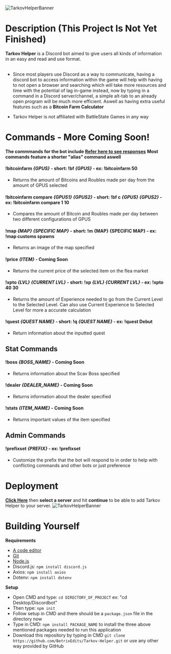 ![TarkovHelperBanner](https://raw.githubusercontent.com/BetrixEdits/Tarkov-Helper/master/Assets/Media/Banner3000x1000.png?token=AMYPLRDPOYU7KCU3PFKQI3C77JL3W)

# Description (This Project Is Not Yet Finished)
**Tarkov Helper** is a Discord bot aimed to give users all kinds of information in an easy and read and use format. <br /> <br />
 - Since most players use Discord as a way to communicate, having a discord bot to access information within the game will help with having to not open a browser and searching which will take more resources and time with the potential of lag in-game instead, now by typing in a command in a Discord server/channel, a simple alt-tab to an already open program will be much more efficient. Aswell as having extra useful features such as a **Bitcoin Farm Calculator**
 
 - Tarkov Helper is not affiliated with BattleState Games in any way 
 
 # Commands - More Coming Soon!
 **The commmands for the bot include [Refer here to see responses](https://github.com/BetrixEdits/Tarkov-Helper/tree/master/Assets/Reponses)**
 **Most commands feature a shorter "alias" command aswell**
 #### !bitcoinfarm *{GPUS}* - **short:** !bf *{GPUS}* - **ex:** !bitcoinfarm 50
 - Returns the amount of Bitcoins and Roubles made per day from the amount of GPUS selected
 #### !bitcoinfarm compare *{GPUS1} {GPUS2}* - **short:** !bf c *{GPUS} {GPUS2}* - **ex:** !bitcoinfarm compare 1 10
 - Compares the amount of Bitcoin and Roubles made per day between two different configurations of GPUS
 #### !map *{MAP} {SPECIFIC MAP}* - **short:** !m  {MAP} {SPECIFIC MAP} - **ex:** !map customs spawns
 - Returns an image of the map specified
 #### !price *{ITEM}* - Coming Soon
 - Returns the current price of the selected item on the flea market
 #### !xpto *{LVL} {CURRENT LVL}* - **short:** !xp *{LVL} {CURRENT LVL}* - **ex:** !xpto 40 30
 - Returns the amount of Experience needed to go from the Current Level to the Selected Level. Can also use Current Experience to Selected Level for more a accurate calculation
 #### !quest *{QUEST NAME}* - **short:** !q *{QUEST NAME}* - **ex:** !quest Debut
 - Return information about the inputted quest
 
 ## Stat Commands
 #### !boss *{BOSS_NAME}* - Coming Soon
 - Returns information about the Scav Boss specified
 #### !dealer *{DEALER_NAME}* - Coming Soon
 - Returns information about the dealer specified
 #### !stats *{ITEM_NAME}* - Coming Soon
 - Returns important values of the item specified
 
 ## Admin Commands
 #### !prefixset *{PREFIX}* - **ex:** !prefixset #
 - Customize the prefix that the bot will respond to in order to help with conflicting commands and other bots or just preference

# Deployment
[**Click Here**](https://discord.com/oauth2/authorize?client_id=797600238449590334&scope=bot&permissions=511040) then **select a server** and hit **continue** to be able to add Tarkov Helper to your server.
![TarkovHelperBanner](https://github.com/BetrixEdits/Tarkov-Helper/blob/master/Assets/Media/DiscordBotConnection.png?raw=true)

# Building Yourself

**Requirements**
- [A code editor](https://code.visualstudio.com/download)
- [Git](https://git-scm.com/downloads)
- [Node.js](https://nodejs.org/en/) 
- Discord.js: ```npm install discord.js```
- Axios: ```npm install axios```
- Dotenv: ```npm install dotenv```

**Setup**
- Open CMD and type: ```cd DIRECTORY_OF_PROJECT``` ex: "cd Desktop/Discordbot"
- Then type: ```npm init```
- Follow setup in CMD and there should be a ```package.json``` file in the directory now
- Type in CMD: ```npm install PACKAGE_NAME``` to install the three above mentioned packages needed to run this application
- Download this repository by typing in CMD ```git clone https://github.com/BetrixEdits/Tarkov-Helper.git``` or use any other way provided by GitHub
